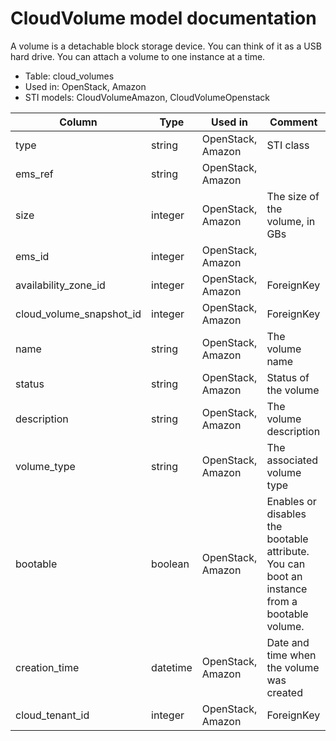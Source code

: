 ---
---
# CloudVolume model documentation

A volume is a detachable block storage device. You can think of it as a USB hard drive. You can attach a volume to one instance at a time.

* Table: cloud_volumes
* Used in: OpenStack, Amazon
* STI models: CloudVolumeAmazon, CloudVolumeOpenstack

| Column                   | Type      | Used in           | Comment |
| ------------------------ | --------- | ----------------- | ------- |
| type                     | string    | OpenStack, Amazon | STI class |
| ems_ref                  | string    | OpenStack, Amazon |         |
| size                     | integer   | OpenStack, Amazon | The size of the volume, in GBs |
| ems_id                   | integer   | OpenStack, Amazon |         |
| availability_zone_id     | integer   | OpenStack, Amazon | ForeignKey |
| cloud_volume_snapshot_id | integer   | OpenStack, Amazon | ForeignKey |
| name                     | string    | OpenStack, Amazon | The volume name |
| status                   | string    | OpenStack, Amazon | Status of the volume |
| description              | string    | OpenStack, Amazon | The volume description |
| volume_type              | string    | OpenStack, Amazon | The associated volume type |
| bootable                 | boolean   | OpenStack, Amazon | Enables or disables the bootable attribute. You can boot an instance from a bootable volume. |
| creation_time            | datetime  | OpenStack, Amazon | Date and time when the volume was created |
| cloud_tenant_id          | integer   | OpenStack, Amazon | ForeignKey |
